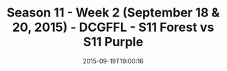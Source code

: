 ---
title: Season 11 - Week 2 (September 18 & 20, 2015) - DCGFFL - S11 Forest vs S11 Purple
teams-score:
- team: _teams/s11-forest.md
  score: 39
- team: _teams/s11-purple.md
  score: 22
mvp: Mike Hess (Forest), Jack Miles (Purple)
game-ball: ''
sportsperson: ''
season: 11
week: 2
date: '2015-09-19T19:00:16'
pageid: season-xi-week-2-927-vs-932
---